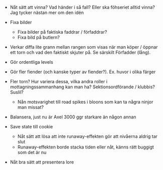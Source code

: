 - Nåt sätt att vinna? Vad händer i så fall? Eller ska föhseriet alltid vinna? Jag tycker nästan mer om den idén
- Fixa bilder
    - Fixa bilder på faktiska faddrar / förfaddrar?
    - Fixa bild på butlern?
- Verkar diffa lite grann mellan rangen som visas när man köper / öppnar ett torn och vad den faktiskt skjuter på. Se särskilt Förfadder (lång).
- Gör ordentliga levels
- Gör fler fiender (och kanske typer av fiender?). Ex. huvor i olika färger
- Fler torn? Hur variera dessa, vilka andra roller i mottagningssammanhang kan man ha? Sektionsordförande / klubbis? Suslil?
    - Nån motsvarighet till road spikes i bloons som kan ta några ninjor man missat?
- Balansera, just nu är Axel 3000 ggr starkare än någon annan
- Save state till cookie

    - Nåt sätt att lösa att inte runaway-effekten gör att nivåerna aldrig tar slut
    - Runaway-effekten borde stacka tiden eller nåt, känns rätt buggigt som det är nu
- Nåt bra sätt att presentera lore
